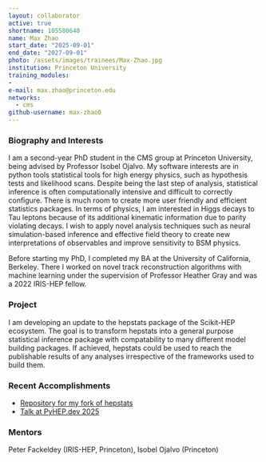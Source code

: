 ```yaml
---
layout: collaborator
active: true
shortname: 105580640
name: Max Zhao
start_date: "2025-09-01"
end_date: "2027-09-01"
photo: /assets/images/trainees/Max-Zhao.jpg
institution: Princeton University
training_modules:
- 
e-mail: max.zhao@princeton.edu
networks:
  - cms
github-username: max-zhao0
---
```

### Biography and Interests
I am a second-year PhD student in the CMS group at Princeton University, being advised by Professor Isobel Ojalvo. My software interests are in python tools statistical tools for high energy physics, such as hypothesis tests and likelihood scans. Despite being the last step of analysis, statistical inference is often computationally intensive and difficult to correctly configure. There is much room to create more user friendly and efficient statistics packages. In terms of physics, I am interested in Higgs decays to Tau leptons because of its additional kinematic information due to parity violating decays. I wish to apply novel analysis techniques such as neural simulation-based inference and effective field theory to create new interpretations of observables and improve sensitivity to BSM physics.

Before starting my PhD, I completed my BA at the University of California, Berkeley. There I worked on novel track reconstruction algorithms with machine learning under the supervision of Professor Heather Gray and was a 2022 IRIS-HEP fellow.

### Project 
I am developing an update to the hepstats package of the Scikit-HEP ecosystem. The goal is to transform hepstats into a general purpose statistical inference package with compatability to many different model building packages. If achieved, hepstats could be used to reach the publishable results of any analyses irrespective of the frameworks used to build them.

### Recent Accomplishments

- [Repository for my fork of hepstats](https://github.com/max-zhao0/hepstats/tree/main)
- [Talk at PyHEP.dev 2025](https://indico.cern.ch/event/1515852/contributions/6598758/)

### Mentors
Peter Fackeldey (IRIS-HEP, Princeton), Isobel Ojalvo (Princeton)
